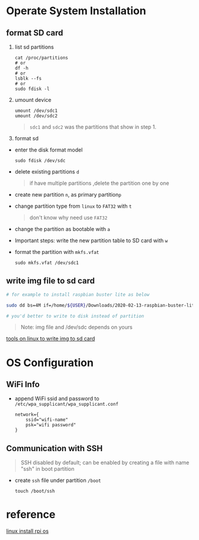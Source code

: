 # Operate System Installation

## format SD card
1. list sd partitions

   ```shell
   cat /proc/partitions
   # or
   df -h
   # or 
   lsblk --fs
   # or
   sudo fdisk -l
   ```

2. umount device

   ```shell
   umount /dev/sdc1
   umount /dev/sdc2
   ```

   > `sdc1` and `sdc2` was the partitions that show in step 1.

3. format sd

- enter the disk format model

    ```shell
    sudo fdisk /dev/sdc
    ```

- delete existing partitions `d`

    > if have multiple partitions ,delete the partition one by one 

- create new partition `n`, as primary partition`p`

- change partition type from `linux` to `FAT32` with `t`

  > don't know why need use `FAT32` 

- change the partition as bootable with `a`

- Important steps: write the new partition table to SD card with `w`

- format the partition with `mkfs.vfat`

  ```shell
  sudo mkfs.vfat /dev/sdc1
  ```

## write img file to sd card

```bash
# for example to install raspbian buster lite as below

sudo dd bs=4M if=/home/${USER}/Downloads/2020-02-13-raspbian-buster-lite.img of=/dev/sdc1 && sync

# you'd better to write to disk instead of partition
```

> Note: img file and /dev/sdc depends on yours

[tools on linux to write img to sd card](https://github.com/resin-io/etcher/)

# OS Configuration
## WiFi Info 
- append WiFi ssid and password to `/etc/wpa_supplicant/wpa_supplicant.conf`

  ```shel
  network={
      ssid="wifi-name"
      psk="wifi password"
  }
  ```

## Communication with SSH
> SSH disabled by default; can be enabled by creating a file with name "ssh" in boot partition
- create `ssh` file under partition `/boot`

  ```shell
  touch /boot/ssh
  ```

# reference 

[linux install rpi os](http://qdosmsq.dunbar-it.co.uk/blog/2013/06/noobs-for-raspberry-pi/)
